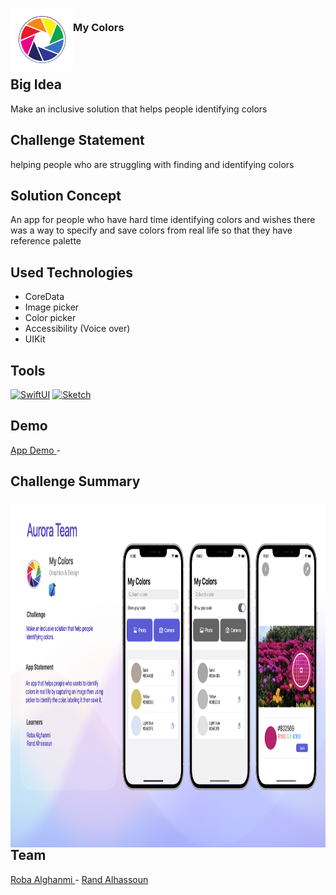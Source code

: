 <!-- PROJECT LOGO -->

<div>

<h3><img align="left" width="100" height="100" src="App_Icon.jpeg"> <br/> My Colors <br/>
<a href=""> </a> <br/> <br/> </h3>   


 </div>   

## Big Idea
Make an inclusive solution that helps people identifying colors

## Challenge Statement
helping people who are struggling with finding and identifying colors

## Solution Concept
An app for people who have hard time identifying colors and wishes there was a way to specify and save colors from real life so that they have reference palette

## Used Technologies 
- CoreData
- Image picker
- Color picker
- Accessibility (Voice over)
- UIKit

## Tools
[![SwiftUI][SwiftUI-img]][SwiftUI-url]   [![Sketch][Sketch-img]][Sketch-url]  
## Demo
<a href="https://drive.google.com/file/d/1-OTDphHr4CGZj1QLBFcD6ELSkvsfuVTj/view?usp=share_link"> App Demo </a> - 

## Challenge Summary

<h3><img align="left" width="1000" height="550" src="Challenge Summary.png"> <br/> <br/>



## Team

<a href="https://www.linkedin.com/in/roba-alghanmi-181224205/">Roba Alghanmi </a> - 
<a href="https://www.linkedin.com/in/rand-alhassoun-b067b91a3/">Rand Alhassoun </a>

<!-- MARKDOWN LINKS & IMAGES -->

<!-- https://www.markdownguide.org/basic-syntax/#reference-style-links -->

[SwiftUI-img]: https://img.shields.io/badge/-SwiftUI-blue

[SwiftUI-url]: https://developer.apple.com/xcode/swiftui/

[Sketch-img]: https://img.shields.io/badge/-Sketch-yellow

[Sketch-url]: https://www.sketch.com

